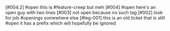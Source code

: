 [#004.2] #open this is #feature-creep but meh
[#004] #open here's an open guy
                with two lines
[#003]        not open because no such tag
[#002]       look for job #openings somewhere else
[#leg-001]   this is an old ticket that is still #open
               it has a prefix which will hopefully be ignored
